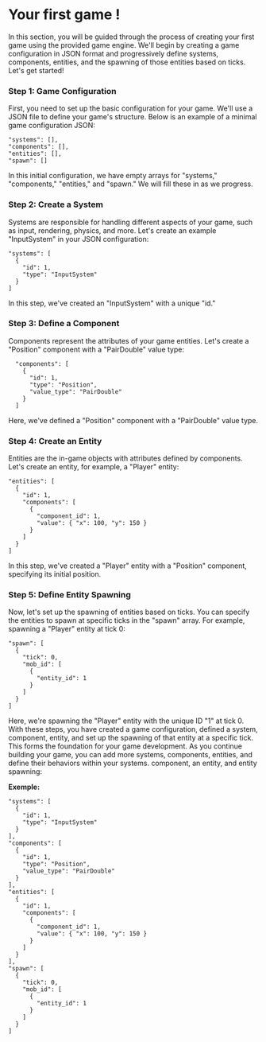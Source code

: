 # Your first game !
In this section, you will be guided through the process of creating your first game using the provided game engine. We'll begin by creating a game configuration in JSON format and progressively define systems, components, entities, and the spawning of those entities based on ticks. Let's get started!
### Step 1: Game Configuration
First, you need to set up the basic configuration for your game. We'll use a JSON file to define your game's structure. Below is an example of a minimal game configuration JSON:
```
"systems": [],
"components": [],
"entities": [],
"spawn": []
```
In this initial configuration, we have empty arrays for "systems," "components," "entities," and "spawn." We will fill these in as we progress.
### Step 2: Create a System
Systems are responsible for handling different aspects of your game, such as input, rendering, physics, and more. Let's create an example "InputSystem" in your JSON configuration:
```
"systems": [
  {
    "id": 1,
    "type": "InputSystem"
  }
]
```
In this step, we've created an "InputSystem" with a unique "id."
### Step 3: Define a Component
Components represent the attributes of your game entities. Let's create a "Position" component with a "PairDouble" value type:
```
  "components": [
    {
      "id": 1,
      "type": "Position",
      "value_type": "PairDouble"
    }
  ]
 ```
Here, we've defined a "Position" component with a "PairDouble" value type.
### Step 4: Create an Entity
Entities are the in-game objects with attributes defined by components. Let's create an entity, for example, a "Player" entity:
```
"entities": [
  {
    "id": 1,
    "components": [
      {
        "component_id": 1,
        "value": { "x": 100, "y": 150 }
      }
    ]
  }
]
```

In this step, we've created a "Player" entity with a "Position" component, specifying its initial position.

### Step 5: Define Entity Spawning
Now, let's set up the spawning of entities based on ticks. You can specify the entities to spawn at specific ticks in the "spawn" array. For example, spawning a "Player" entity at tick 0:

```
"spawn": [
  {
    "tick": 0,
    "mob_id": [
      {
        "entity_id": 1
      }
    ]
  }
]
```
Here, we're spawning the "Player" entity with the unique ID "1" at tick 0.
With these steps, you have created a game configuration, defined a system, component, entity, and set up the spawning of that entity at a specific tick. This forms the foundation for your game development. As you continue building your game, you can add more systems, components, entities, and define their behaviors within your systems.
component, an entity, and entity spawning:

**Exemple:**
```
"systems": [
  {
    "id": 1,
    "type": "InputSystem"
  }
],
"components": [
  {
    "id": 1,
    "type": "Position",
    "value_type": "PairDouble"
  }
],
"entities": [
  {
    "id": 1,
    "components": [
      {
        "component_id": 1,
        "value": { "x": 100, "y": 150 }
      }
    ]
  }
],
"spawn": [
  {
    "tick": 0,
    "mob_id": [
      {
        "entity_id": 1
      }
    ]
  }
]
```